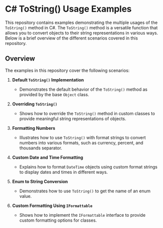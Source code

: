 # C# ToString() Usage Examples

This repository contains examples demonstrating the multiple usages of the `ToString()` method in C#. The `ToString()` method is a versatile function that allows you to convert objects to their string representations in various ways. Below is a brief overview of the different scenarios covered in this repository.

## Overview

The examples in this repository cover the following scenarios:

1. **Default `ToString()` Implementation**
    - Demonstrates the default behavior of the `ToString()` method as provided by the base `Object` class.
    
2. **Overriding `ToString()`**
    - Shows how to override the `ToString()` method in custom classes to provide meaningful string representations of objects.
    
3. **Formatting Numbers**
    - Illustrates how to use `ToString()` with format strings to convert numbers into various formats, such as currency, percent, and thousands separator.
    
4. **Custom Date and Time Formatting**
    - Explains how to format `DateTime` objects using custom format strings to display dates and times in different ways.
    
5. **Enum to String Conversion**
    - Demonstrates how to use `ToString()` to get the name of an enum value.
    
6. **Custom Formatting Using `IFormattable`**
    - Shows how to implement the `IFormattable` interface to provide custom formatting options for classes.

